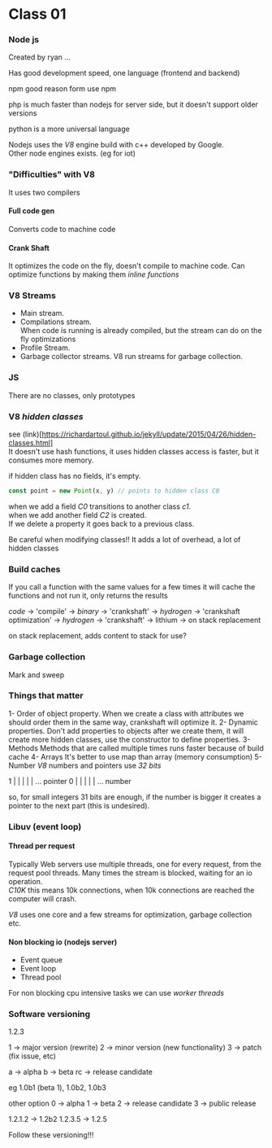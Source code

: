 # Class 01
### Node js
Created by ryan ...

Has good development speed, one language (frontend and backend)

npm good reason form use npm

php is much faster than nodejs for server side, but it doesn't support older versions

python is a more universal language

Nodejs uses the *V8* engine build with c++ developed by Google.  
Other node engines exists. (eg for iot)  

### "Difficulties" with V8
It uses two compilers

#### Full code gen
Converts code to machine code

#### Crank Shaft
It optimizes the code on the fly, doesn't compile to machine code.
Can optimize functions by making them *inline functions*

### V8 Streams

- Main stream.  
- Compilations stream.  
When code is running is already compiled, but the stream can do on the fly optimizations 
- Profile Stream.  
- Garbage collector streams.
V8 run streams for garbage collection.  

### JS
There are no classes, only prototypes

### V8 *hidden classes*
see (link)[https://richardartoul.github.io/jekyll/update/2015/04/26/hidden-classes.html]  
It doesn't use hash functions, it uses hidden classes
access is faster, but it consumes more memory.

if hidden class has no fields, it's empty.  
``` javascript
const point = new Point(x, y) // points to hidden class C0
```
when we add a field *C0* transitions to another class *c1*.  
when we add another field *C2* is created.  
If we delete a property it goes back to a previous class.  

Be careful when modifying classes!!
It adds a lot of overhead, a lot of hidden classes

### Build caches
If you call a function with the same values for a few times it will cache the functions and
not run it, only returns the results

*code* -> 'compile' -> *binary* -> 'crankshaft' -> *hydrogen* -> 'crankshaft optimization' -> *hydrogen* -> 'crankshaft' -> lithium -> on stack replacement

on stack replacement, adds content to stack for use?

### Garbage collection
Mark and sweep

### Things that matter
1- Order of object property.
When we create a class with attributes we should order them in the same way, crankshaft will optimize it.
2- Dynamic properties.
Don't add properties to objects after we create them, it will create more hidden classes, use the constructor to define properties.
3- Methods
Methods that are called multiple times runs faster because of build cache
4- Arrays
It's better to use map than array (memory consumption)
5- Number
*V8* numbers and pointers use *32 bits* 

1 | | | | | ... pointer
0 | | | | | ... number

so, for small integers 31 bits are enough, if the number is bigger it creates a pointer to the next part (this is undesired).

### Libuv (event loop)
#### Thread per request
Typically Web servers use multiple threads, one for every request, from the request pool threads. Many times the stream is blocked, waiting for an io operation.  
*C10K* this means 10k connections, when 10k connections are reached the computer will
crash.

*V8* uses one core and a few streams for optimization, garbage collection etc.
#### Non blocking io (nodejs server)
* Event queue
* Event loop
* Thread pool

For non blocking cpu intensive tasks we can use *worker threads*

### Software versioning
1.2.3

1 -> major version (rewrite)
2 -> minor version (new functionality)
3 -> patch (fix issue, etc)

a -> alpha
b -> beta
rc -> release candidate

eg 1.0b1 (beta 1), 1.0b2, 1.0b3

other option 
0 -> alpha
1 -> beta
2 -> release candidate
3 -> public release

1.2.1.2 -> 1.2b2
1.2.3.5 -> 1.2.5

Follow these versioning!!!
